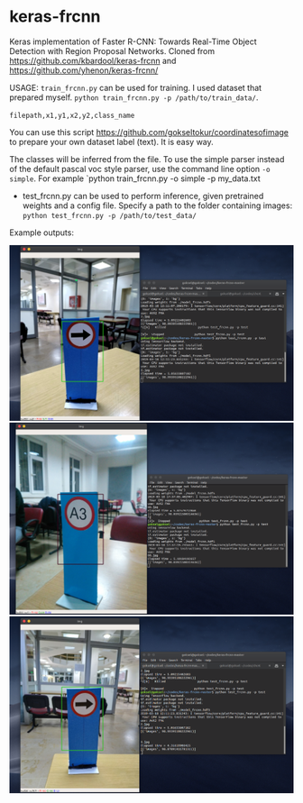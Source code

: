 # keras-frcnn
Keras implementation of Faster R-CNN: Towards Real-Time Object Detection with Region Proposal Networks.
Cloned from https://github.com/kbardool/keras-frcnn and https://github.com/yhenon/keras-frcnn/

USAGE:
`train_frcnn.py` can be used for training. I used dataset that prepared myself.
`python train_frcnn.py -p /path/to/train_data/`.

  `filepath,x1,y1,x2,y2,class_name`
  
You can use this script https://github.com/gokseltokur/coordinatesofimage to prepare your own dataset label (text). It is easy way.

The classes will be inferred from the file. To use the simple parser instead of the default pascal voc style parser, use the command line option `-o simple`. For example `python train_frcnn.py -o simple -p my_data.txt

- test_frcnn.py can be used to perform inference, given pretrained weights and a config file. Specify a path to the folder containing
images:
    `python test_frcnn.py -p /path/to/test_data/`


Example outputs:

![ex1](ss1.png)
![ex2](ss2.png)
![ex3](ss3.png)

